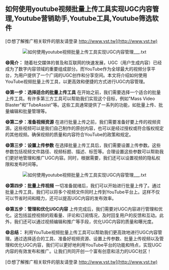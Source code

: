 ## **如何使用youtube视频批量上传工具实现UGC内容管理,Youtube营销助手,Youtube工具,Youtube筛选软件**

[😍想了解推广相关软件的朋友请登录 http://www.vst.tw](http://www.vst.tw)

 <center><img src="https://vst.tw/MP4/tuiguang/png/8.png" alt="如何使用youtube视频批量上传工具实现UGC内容管理___.txt"></center>

**😄简介：**
随着社交媒体的普及和互联网的快速发展，UGC（用户生成内容）已经成为了数字内容领域的重要组成部分。而YouTube作为全球最大的视频分享平台，为用户提供了一个广阔的UGC创作和分享空间。本文将介绍如何使用YouTube视频批量上传工具，以更高效和便捷的方式进行UGC内容管理。

**😄第一步：选择适合的批量上传工具**
在开始之前，我们需要选择一个适合的批量上传工具。有许多第三方工具可以帮助我们实现这个目标，例如"Mass Video Blaster"和"TubeAssist"等。这些工具通常提供了一系列的功能，如批量上传、批量编辑和批量管理等。

**😄第二步：准备视频资源**
在进行批量上传之前，我们需要准备好要上传的视频资源。这些视频可以是我们自己制作的原创内容，也可以是经过授权或符合版权规定的其他视频。确保视频的质量和内容符合YouTube的政策和规定。

**😄第三步：设置上传参数**
在选择批量上传工具后，我们需要设置上传参数。这些参数包括视频文件路径、视频标题、描述、标签等。合理设置这些参数可以帮助我们更好地管理和推广UGC内容。同时，根据需要，我们还可以设置视频的隐私权限和发布时间等。

 <center><img src="https://vst.tw/MP4/tuiguang/png/2.png" alt="如何使用youtube视频批量上传工具实现UGC内容管理___.txt"></center>

**😄第四步：批量上传视频**
一切准备就绪后，我们可以开始进行批量上传了。通过批量上传工具，我们可以将多个视频文件同时上传到YouTube平台上。这样不仅可以节省时间和精力，还可以提高UGC内容的发布效率。

**😄第五步：管理和优化UGC内容**
上传完成后，我们需要对UGC内容进行管理和优化。这包括监控视频的观看量、评论和订阅情况，及时回复用户的反馈和互动。此外，我们还可以通过视频编辑和推广等手段，优化UGC内容的质量和曝光度。

**😄总结：**
利用YouTube视频批量上传工具可以帮助我们更高效地进行UGC内容管理。通过选择适合的工具、准备好视频资源、设置上传参数、批量上传视频以及管理和优化UGC内容，我们可以更好地利用YouTube平台的功能和特点，实现UGC内容的有效发布和推广。让我们共同开创一个富有创意和活力的UGC社区！

[😍想了解推广相关软件的朋友请登录 http://www.vst.tw](http://www.vst.tw)



